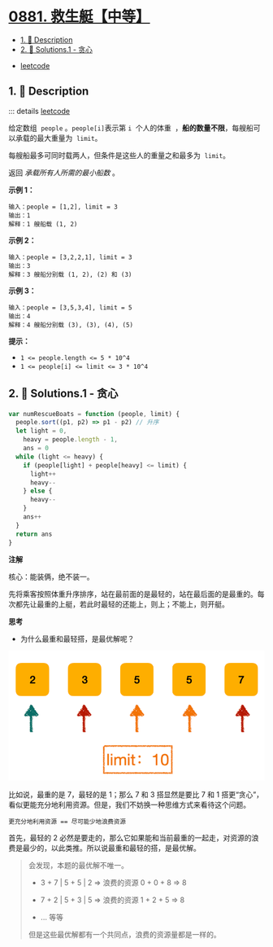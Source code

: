 # [0881. 救生艇【中等】](https://github.com/Tdahuyou/TNotes.leetcode/tree/main/notes/0881.%20%E6%95%91%E7%94%9F%E8%89%87%E3%80%90%E4%B8%AD%E7%AD%89%E3%80%91)

<!-- region:toc -->

- [1. 📝 Description](#1--description)
- [2. 🎯 Solutions.1 - 贪心](#2--solutions1---贪心)

<!-- endregion:toc -->

- [leetcode](https://leetcode.cn/problems/boats-to-save-people)

## 1. 📝 Description

::: details [leetcode](https://leetcode.cn)

给定数组  `people` 。`people[i]`表示第 `i`  个人的体重  ，**船的数量不限**，每艘船可以承载的最大重量为  `limit`。

每艘船最多可同时载两人，但条件是这些人的重量之和最多为  `limit`。

返回 *承载所有人所需的最小船数* 。

**示例 1：**

```
输入：people = [1,2], limit = 3
输出：1
解释：1 艘船载 (1, 2)
```

**示例 2：**

```
输入：people = [3,2,2,1], limit = 3
输出：3
解释：3 艘船分别载 (1, 2), (2) 和 (3)
```

**示例 3：**

```
输入：people = [3,5,3,4], limit = 5
输出：4
解释：4 艘船分别载 (3), (3), (4), (5)
```

**提示：**

- `1 <= people.length <= 5 * 10^4`
- `1 <= people[i] <= limit <= 3 * 10^4`

## 2. 🎯 Solutions.1 - 贪心

```js
var numRescueBoats = function (people, limit) {
  people.sort((p1, p2) => p1 - p2) // 升序
  let light = 0,
    heavy = people.length - 1,
    ans = 0
  while (light <= heavy) {
    if (people[light] + people[heavy] <= limit) {
      light++
      heavy--
    } else {
      heavy--
    }
    ans++
  }
  return ans
}
```

**注解**

核心：能装俩，绝不装一。

先将乘客按照体重升序排序，站在最前面的是最轻的，站在最后面的是最重的。每次都先让最重的上艇，若此时最轻的还能上，则上；不能上，则开艇。

**思考**

- 为什么最重和最轻搭，是最优解呢？

![](assets/2024-11-16-08-41-13.png)

比如说，最重的是 7，最轻的是 1；那么 7 和 3 搭显然是要比 7 和 1 搭更“贪心”，看似更能充分地利用资源。但是，我们不妨换一种思维方式来看待这个问题。

`更充分地利用资源 == 尽可能少地浪费资源`

首先，最轻的 2 必然是要走的，那么它如果能和当前最重的一起走，对资源的浪费是最少的，以此类推。所以说最重和最轻的搭，是最优解。

> 会发现，本题的最优解不唯一。
>
> - 3 + 7 | 5 + 5 | 2 => 浪费的资源 0 + 0 + 8 => 8
>
> - 7 + 2 | 5 + 3 | 5 => 浪费的资源 1 + 2 + 5 => 8
> - ... 等等
>
> 但是这些最优解都有一个共同点，浪费的资源量都是一样的。

